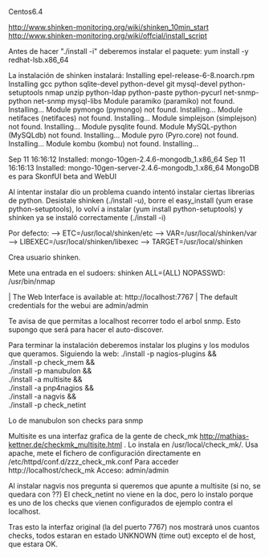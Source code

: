 Centos6.4

http://www.shinken-monitoring.org/wiki/shinken_10min_start
http://www.shinken-monitoring.org/wiki/offcial/install_script

Antes de hacer "./install -i" deberemos instalar el paquete:
yum install -y redhat-lsb.x86_64


La instalación de shinken instalará:
 Installing epel-release-6-8.noarch.rpm
 Installing gcc python sqlite-devel python-devel git mysql-devel python-setuptools nmap unzip python-ldap python-paste python-pycurl net-snmp-python net-snmp mysql-libs 
 Module paramiko (paramiko) not found. Installing...
 Module pymongo (pymongo) not found. Installing...
 Module netifaces (netifaces) not found. Installing...
 Module simplejson (simplejson) not found. Installing...
 Module pysqlite found.
 Module MySQL-python (MySQLdb) not found. Installing...
 Module pyro (Pyro.core) not found. Installing...
 Module kombu (kombu) not found. Installing...

Sep 11 16:16:12 Installed: mongo-10gen-2.4.6-mongodb_1.x86_64
Sep 11 16:16:13 Installed: mongo-10gen-server-2.4.6-mongodb_1.x86_64
MongoDB es para SkonfUI beta and WebUI


Al intentar instalar dio un problema cuando intentó instalar ciertas librerias de python.
Desistale shinken (./install -u), borre el easy_install (yum erase python-setuptools), lo volví a instalar (yum install python-setuptools) y shinken ya se instaló correctamente (./install -i)

Por defecto:
 --> ETC=/usr/local/shinken/etc
 --> VAR=/usr/local/shinken/var
 --> LIBEXEC=/usr/local/shinken/libexec
 --> TARGET=/usr/local/shinken

Crea usuario shinken.

Mete una entrada en el sudoers:
shinken ALL=(ALL) NOPASSWD: /usr/bin/nmap


| The Web Interface is available at: http://localhost:7767
| The default credentials for the webui are admin/admin


Te avisa de que permitas a localhost recorrer todo el arbol snmp. Esto supongo que será para hacer el auto-discover.


Para terminar la instalación deberemos instalar los plugins y los modulos que queramos. Siguiendo la web:
./install -p nagios-plugins &&\
./install -p check_mem &&\
./install -p manubulon &&\
./install -a multisite &&\
./install -a pnp4nagios &&\
./install -a nagvis &&\
./install -p check_netint

Lo de manubulon son checks para snmp

Multisite es una interfaz grafica de la gente de check_mk http://mathias-kettner.de/checkmk_multisite.html . Lo instala en /usr/local/check_mk/. Usa apache, mete el fichero de configuración directamente en /etc/httpd/conf.d/zzz_check_mk.conf
Para acceder http://localhost/check_mk  Acceso: admin/admin

Al instalar nagvis nos pregunta si queremos que apunte a multisite (si no, se quedara con ??)
El check_netint no viene en la doc, pero lo instalo porque es uno de los checks que vienen configurados de ejemplo contra el localhost.


Tras esto la interfaz original (la del puerto 7767) nos mostrará unos cuantos checks, todos estaran en estado UNKNOWN (time out) excepto el de host, que estara OK.


